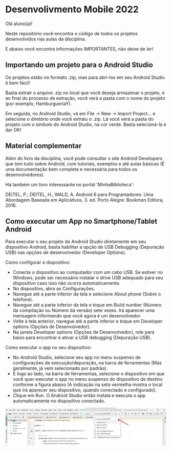# Desenvolivmento Mobile 2022

Olá aluno(a)!

Neste repositório você encontra o código de todos os projetos desenvolvidos nas aulas da disciplina.

E abaixo você encontra informações IMPORTANTES, não deixe de ler!

## Importando um projeto para o Android Studio

Os projetos estão no formato .zip, mas para abrí-los em seu Android Studio é bem fácil!

Basta extrair o arquivo .zip no local que você deseja armazenar o projeto, e ao final do processo de extração, você verá a pasta com o nome do projeto (por exemplo, HamburgueriaY).

Em seguida, no Android Studio, vá em File -> New -> Import Project... e selecione o diretório onde você extraiu o .zip. Lá você verá a pasta do projeto com o simbolo do Android Studio, na cor verde. Basta selecioná-la e dar OK!

## Material complementar

Além do livro da disciplina, você pode consultar o site Android Developers que tem tudo sobre Android, com tutoriais, exemplos e até aulas básicas (É uma documentação bem completa e necessária para todos os desenvolvedores).

Há também um livro interessante no portal 'MinhaBiblioteca':

DEITEL, P.; DEITEL, H.; WALD, A. Android 6 para Programadores: Uma Abordagem Baseada em Aplicativos. 3. ed. Porto Alegre: Bookman Editora, 2016.

## Como executar um App no Smartphone/Tablet Android

Para executar o seu projeto do Android Studio diretamente em seu dispositivo Android, basta habilitar a opção de USB Debugging (Depuração USB) nas opções de desenvolvedor (Developer Options).

Como configurar o dispositivo:

- Conecte o dispositivo ao computador com um cabo USB. Se estiver no Windows, pode ser necessário instalar o drive USB adequado para seu dispositivo caso isso não ocorra automaticamente.
- No dispositivo, abra as Configurações.
- Navegue até a parte inferior da tela e selecione About phone (Sobre o telefone).
- Navegue até a parte inferior da tela e toque em Build number (Número da compilação ou Número da versão) sete vezes. Irá aparecer uma mensagem informando que você agora é um desenvolvedor.
- Volte à tela anterior, navegue até a parte inferior e toque em Developer options (Opções de Desenvolvedor).
- Na janela Developer options (Opções de Desenvolvedor), role para baixo para encontrar e ativar a USB debugging (Depuração USB).

Como executar o app no seu dispositivo:

- No Android Studio, selecione seu app no menu suspenso de configurações de execução/depuração, na barra de ferramentas (Mas geralmente, já vem selecionado por padrão).
- E logo ao lado, na barra de ferramentas, selecione o dispositivo em que você quer executar o app no menu suspenso do dispositivo de destino conforme a figura abaixo (A indicação na seta vermelha mostra o local que irá aparecer seu dispositivo, quando conectado e configurado).
- Clique em Run. O Android Studio então instala e executa o app automaticamente no dispositivo conectado.

![img](/img/local_dispositivo.jpg)

